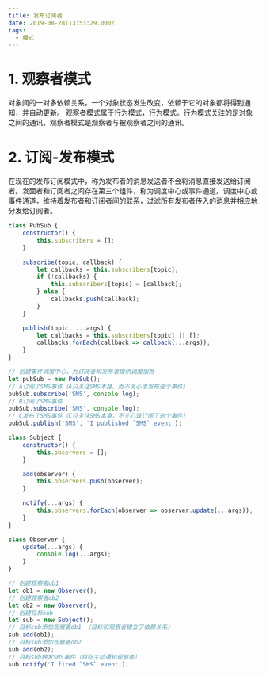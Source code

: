 ```yaml
---
title: 发布订阅者
date: 2019-08-28T13:53:29.000Z
tags:
  - 模式
---
```


# 1\. 观察者模式

对象间的一对多依赖关系，一个对象状态发生改变，依赖于它的对象都将得到通知，并自动更新。 观察者模式属于行为模式，行为模式。行为模式关注的是对象之间的通讯，观察者模式是观察者与被观察者之间的通讯。

# 2\. 订阅-发布模式

在现在的发布订阅模式中，称为发布者的消息发送者不会将消息直接发送给订阅者。发面者和订阅者之间存在第三个组件，称为调度中心或事件通道。调度中心或事件通道，维持着发布者和订阅者间的联系，过滤所有发布者传入的消息并相应地分发给订阅者。

```javascript
class PubSub {
    constructor() {
        this.subscribers = [];
    }

    subscribe(topic, callback) {
        let callbacks = this.subscribers[topic];
        if (!callbacks) {
            this.subscribers[topic] = [callback];
        } else {
            callbacks.push(callback);
        }
    }

    publish(topic, ...args) {
        let callbacks = this.subscribers[topic] || [];
        callbacks.forEach(callback => callback(...args));
    }
}

// 创建事件调度中心，为订阅者和发布者提供调度服务
let pubSub = new PubSub();
// A订阅了SMS事件（A只关注SMS本身，而不关心谁发布这个事件）
pubSub.subscribe('SMS', console.log);
// B订阅了SMS事件
pubSub.subscribe('SMS', console.log);
// C发布了SMS事件（C只关注SMS本身，不关心谁订阅了这个事件）
pubSub.publish('SMS', 'I published `SMS` event');
```

```javascript
class Subject {
    constructor() {
        this.observers = [];
    }

    add(observer) {
        this.observers.push(observer);
    }

    notify(...args) {
        this.observers.forEach(observer => observer.update(...args));
    }
}

class Observer {
    update(...args) {
        console.log(...args);
    }
}

// 创建观察者ob1
let ob1 = new Observer();
// 创建观察者ob2
let ob2 = new Observer();
// 创建目标sub
let sub = new Subject();
// 目标sub添加观察者ob1 （目标和观察者建立了依赖关系）
sub.add(ob1);
// 目标sub添加观察者ob2
sub.add(ob2);
// 目标sub触发SMS事件（目标主动通知观察者）
sub.notify('I fired `SMS` event');
```
